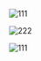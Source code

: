 ![111](https://github.com/user-attachments/assets/c910ec64-f4c8-4dea-9f86-82b63fcc3d8f)

![222](https://github.com/user-attachments/assets/1434a118-a43e-451c-b50d-5ea16ff588b2)

![111](https://github.com/user-attachments/assets/ff68ccad-d4f2-49a1-94de-0eac18bbd437)

